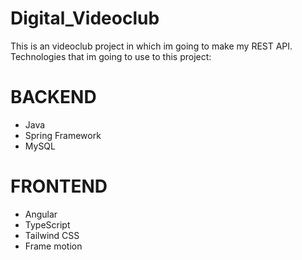# Digital_Videoclub
This is an videoclub project in which im going to make my REST API.
Technologies that im going to use to this project:

# BACKEND
- Java
- Spring Framework
- MySQL

# FRONTEND
- Angular
- TypeScript
- Tailwind CSS
- Frame motion
